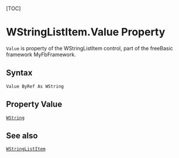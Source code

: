 [TOC]
# WStringListItem.Value Property

`Value` is property of the WStringListItem control, part of the freeBasic framework MyFbFramework.
## Syntax
```freeBasic
Value ByRef As WString
```
## Property Value
[`WString`]("https://www.freebasic.net/wiki/KeyPgWString")
## See also
[`WStringListItem`](WStringListItem.md)
